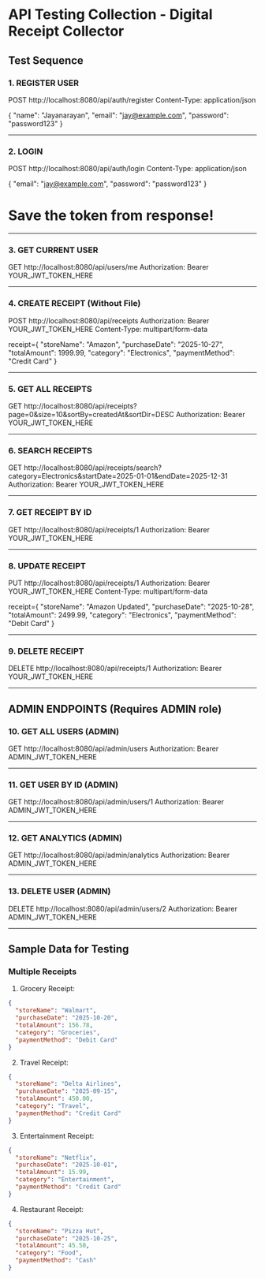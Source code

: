 # API Testing Collection - Digital Receipt Collector

## Test Sequence

### 1. REGISTER USER
POST http://localhost:8080/api/auth/register
Content-Type: application/json

{
  "name": "Jayanarayan",
  "email": "jay@example.com",
  "password": "password123"
}

---

### 2. LOGIN
POST http://localhost:8080/api/auth/login
Content-Type: application/json

{
  "email": "jay@example.com",
  "password": "password123"
}

# Save the token from response!

---

### 3. GET CURRENT USER
GET http://localhost:8080/api/users/me
Authorization: Bearer YOUR_JWT_TOKEN_HERE

---

### 4. CREATE RECEIPT (Without File)
POST http://localhost:8080/api/receipts
Authorization: Bearer YOUR_JWT_TOKEN_HERE
Content-Type: multipart/form-data

receipt={
  "storeName": "Amazon",
  "purchaseDate": "2025-10-27",
  "totalAmount": 1999.99,
  "category": "Electronics",
  "paymentMethod": "Credit Card"
}

---

### 5. GET ALL RECEIPTS
GET http://localhost:8080/api/receipts?page=0&size=10&sortBy=createdAt&sortDir=DESC
Authorization: Bearer YOUR_JWT_TOKEN_HERE

---

### 6. SEARCH RECEIPTS
GET http://localhost:8080/api/receipts/search?category=Electronics&startDate=2025-01-01&endDate=2025-12-31
Authorization: Bearer YOUR_JWT_TOKEN_HERE

---

### 7. GET RECEIPT BY ID
GET http://localhost:8080/api/receipts/1
Authorization: Bearer YOUR_JWT_TOKEN_HERE

---

### 8. UPDATE RECEIPT
PUT http://localhost:8080/api/receipts/1
Authorization: Bearer YOUR_JWT_TOKEN_HERE
Content-Type: multipart/form-data

receipt={
  "storeName": "Amazon Updated",
  "purchaseDate": "2025-10-28",
  "totalAmount": 2499.99,
  "category": "Electronics",
  "paymentMethod": "Debit Card"
}

---

### 9. DELETE RECEIPT
DELETE http://localhost:8080/api/receipts/1
Authorization: Bearer YOUR_JWT_TOKEN_HERE

---

## ADMIN ENDPOINTS (Requires ADMIN role)

### 10. GET ALL USERS (ADMIN)
GET http://localhost:8080/api/admin/users
Authorization: Bearer ADMIN_JWT_TOKEN_HERE

---

### 11. GET USER BY ID (ADMIN)
GET http://localhost:8080/api/admin/users/1
Authorization: Bearer ADMIN_JWT_TOKEN_HERE

---

### 12. GET ANALYTICS (ADMIN)
GET http://localhost:8080/api/admin/analytics
Authorization: Bearer ADMIN_JWT_TOKEN_HERE

---

### 13. DELETE USER (ADMIN)
DELETE http://localhost:8080/api/admin/users/2
Authorization: Bearer ADMIN_JWT_TOKEN_HERE

---

## Sample Data for Testing

### Multiple Receipts

1. Grocery Receipt:
```json
{
  "storeName": "Walmart",
  "purchaseDate": "2025-10-20",
  "totalAmount": 156.78,
  "category": "Groceries",
  "paymentMethod": "Debit Card"
}
```

2. Travel Receipt:
```json
{
  "storeName": "Delta Airlines",
  "purchaseDate": "2025-09-15",
  "totalAmount": 450.00,
  "category": "Travel",
  "paymentMethod": "Credit Card"
}
```

3. Entertainment Receipt:
```json
{
  "storeName": "Netflix",
  "purchaseDate": "2025-10-01",
  "totalAmount": 15.99,
  "category": "Entertainment",
  "paymentMethod": "Credit Card"
}
```

4. Restaurant Receipt:
```json
{
  "storeName": "Pizza Hut",
  "purchaseDate": "2025-10-25",
  "totalAmount": 45.50,
  "category": "Food",
  "paymentMethod": "Cash"
}
```
